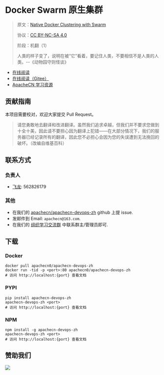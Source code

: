 # Docker Swarm 原生集群

> 原文：[Native Docker Clustering with Swarm](https://libgen.rs/book/index.php?md5=9B6C0DB62EFC5AC8A8FAA5F289DFA59D)
> 
> 协议：[CC BY-NC-SA 4.0](http://creativecommons.org/licenses/by-nc-sa/4.0/)
> 
> 阶段：机翻（1）
> 
> 人类的样子变了，说明在被“它”看着，要记住人类，不要相信不是人类的人类。--《动物园守则怪谈》

* [在线阅读](https://devops.apachecn.org)
* [在线阅读（Gitee）](https://apachecn.gitee.io/doc-template/)
* [ApacheCN 学习资源](http://docs.apachecn.org/)

## 贡献指南

本项目需要校对，欢迎大家提交 Pull Request。

> 请您勇敢地去翻译和改进翻译。虽然我们追求卓越，但我们并不要求您做到十全十美，因此请不要担心因为翻译上犯错——在大部分情况下，我们的服务器已经记录所有的翻译，因此您不必担心会因为您的失误遭到无法挽回的破坏。（改编自维基百科）

## 联系方式

### 负责人

* [飞龙](https://github.com/wizardforcel): 562826179

### 其他

*   在我们的 [apachecn/apachecn-devops-zh](https://github.com/apachecn/apachecn-devops-zh) github 上提 issue.
*   发邮件到 Email: `apachecn@163.com`.
*   在我们的 [组织学习交流群](http://www.apachecn.org/organization/348.html) 中联系群主/管理员即可.

## 下载

### Docker

```
docker pull apachecn0/apachecn-devops-zh
docker run -tid -p <port>:80 apachecn0/apachecn-devops-zh
# 访问 http://localhost:{port} 查看文档
```

### PYPI

```
pip install apachecn-devops-zh
apachecn-devops-zh <port>
# 访问 http://localhost:{port} 查看文档
```

### NPM

```
npm install -g apachecn-devops-zh
apachecn-devops-zh <port>
# 访问 http://localhost:{port} 查看文档
```

## 赞助我们

![](http://data.apachecn.org/img/about/donate.jpg)
